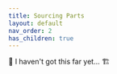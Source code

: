 ```yaml
---
title: Sourcing Parts
layout: default
nav_order: 2
has_children: true
---
```



:construction: 
I haven't got this far yet...
:building_construction: 